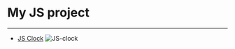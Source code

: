 # My JS project
---
- [JS Clock](https://valentinzc.github.io/JS_Project/js-clock/)
![JS-clock](https://i.ibb.co/smRSk7k/im1.png)